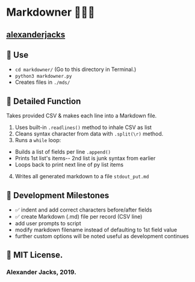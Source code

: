 # Markdowner 🔪🔠🐍
## [alexanderjacks](https://github.com/alexanderjacks)

## 🛵 Use
- ```cd markdowner/``` (Go to this directory in Terminal.)
- ```python3 markdowner.py```
- Creates files in ```./mds/```

## 🔬 Detailed Function
Takes provided CSV & makes each line into a Markdown file.
1. Uses built-in ```.readlines()``` method to inhale CSV as list
2. Cleans syntax character from data with ```.split(\r)``` method.
3. Runs a ```while``` loop: 
* Builds a list of fields per line  ```.append()```
* Prints 1st list's items-- 2nd list is junk syntax from earlier
* Loops back to print next line of py list items
4. Writes all generated markdown to a file ```stdout_put.md```

## 🚩 Development Milestones
 - ✅ indent and add correct characters before/after fields
 - ✅ create Markdown (.md) file per record (CSV line)
 - add user prompts to script
 - modify markdown filename instead of defaulting to 1st field value
 - further custom options will be noted useful as development continues

## 📝 MIT License.
### Alexander Jacks, 2019.
